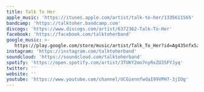 ```yaml
---
title: Talk To Her
apple_music: 'https://itunes.apple.com/artist/talk-to-her/1335611565'
bandcamp: 'https://talktoher.bandcamp.com'
discogs: 'https://www.discogs.com/artist/6372362-Talk-To-Her'
facebook: 'https://facebook.com/talktoherband'
google_music: >-
   https://play.google.com/store/music/artist/Talk_To_Her?id=Ag435nfx5zuhteocoku7cgzk2yu
instagram: 'https://instagram.com/talktoherband'
soundcloud: 'https://soundcloud.com/talktoherband'
spotify: 'https://open.spotify.com/artist/3TUKY2mo7nyRxZU35FYJyq'
twitter: ''
website: ''
youtube: 'https://www.youtube.com/channel/UCGiennfwdaI99VPH7-3jIOg'
---
```

